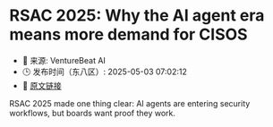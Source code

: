 # RSAC 2025: Why the AI agent era means more demand for CISOS
- 📅 来源: VentureBeat AI
- 🕒 发布时间（东八区）: 2025-05-03 07:02:12
- 🔗 [原文链接](https://venturebeat.com/security/rsac-2025-why-the-ai-agent-era-means-more-demand-for-cisos/)

RSAC 2025 made one thing clear: AI agents are entering security workflows, but boards want proof they work.
